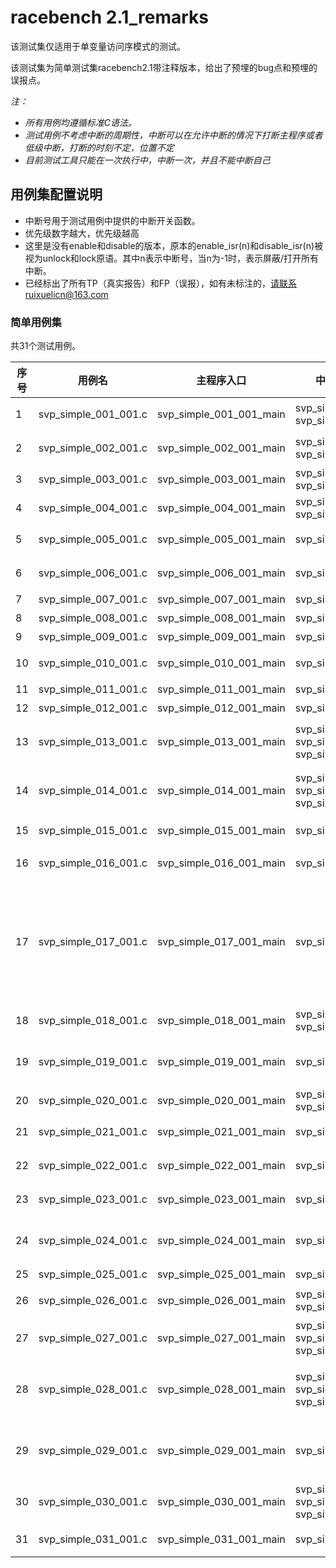 # racebench 2.1_remarks

该测试集仅适用于单变量访问序模式的测试。

该测试集为简单测试集racebench2.1带注释版本，给出了预埋的bug点和预埋的误报点。

*注：*

* *所有用例均遵循标准C语法。*
* *测试用例不考虑中断的周期性，中断可以在允许中断的情况下打断主程序或者低级中断，打断的时刻不定，位置不定*
* *目前测试工具只能在一次执行中，中断一次，并且不能中断自己*

## 用例集配置说明

* 中断号用于测试用例中提供的中断开关函数。
* 优先级数字越大，优先级越高
* 这里是没有enable和disable的版本，原本的enable_isr(n)和disable_isr(n)被视为unlock和lock原语。其中n表示中断号，当n为-1时，表示屏蔽/打开所有中断。
* 已经标出了所有TP（真实报告）和FP（误报），如有未标注的，请联系ruixuelicn@163.com


### 简单用例集

共31个测试用例。

| 序号 | 用例名               | 主程序入口              | 中断入口/中断号/优先级                                       |标注|
| ---- | -------------------- | ----------------------- | ------------------------------------------------------------ |---------------------------------------------------------------|
| 1    | svp_simple_001_001.c | svp_simple_001_001_main | svp_simple_001_001_isr_1/1/1   svp_simple_001_001_isr_2/2/2  |循环+数组|
| 2    | svp_simple_002_001.c | svp_simple_002_001_main | svp_simple_002_001_isr_1/1/1     svp_simple_002_001_isr_2/2/2 |循环+数组|
| 3    | svp_simple_003_001.c | svp_simple_003_001_main | svp_simple_003_001_isr_1/1/1     svp_simple_003_001_isr_2/2/2 |循环|
| 4    | svp_simple_004_001.c | svp_simple_004_001_main | svp_simple_004_001_isr_1/1/1    svp_simple_004_001_isr_2/2/2 |无特殊|
| 5    | svp_simple_005_001.c | svp_simple_005_001_main | svp_simple_005_001_isr_1/1/1                                 |双层循环|
| 6    | svp_simple_006_001.c | svp_simple_006_001_main | svp_simple_006_001_isr_1/1/1                                 |双层循环|
| 7    | svp_simple_007_001.c | svp_simple_007_001_main | svp_simple_007_001_isr_1/1/1                                 |数组|
| 8    | svp_simple_008_001.c | svp_simple_008_001_main | svp_simple_008_001_isr_1/1/1                                 |数组|
| 9    | svp_simple_009_001.c | svp_simple_009_001_main | svp_simple_009_001_isr_1/1/1                                 |指针|
| 10   | svp_simple_010_001.c | svp_simple_010_001_main | svp_simple_010_001_isr_1/1/1                                 |联合体/结构体|
| 11   | svp_simple_011_001.c | svp_simple_011_001_main | svp_simple_011_001_isr_1/1/1                                 |指针|
| 12   | svp_simple_012_001.c | svp_simple_012_001_main | svp_simple_012_001_isr_1/1/1                                 |指针|
| 13   | svp_simple_013_001.c | svp_simple_013_001_main | svp_simple_013_001_isr_1/1/1  svp_simple_013_001_isr_2/2/2  svp_simple_013_001_isr_3/3/3 |isr_1没有中断点|
| 14   | svp_simple_014_001.c | svp_simple_014_001_main | svp_simple_014_001_isr_1/1/1    svp_simple_014_001_isr_2/2/2   svp_simple_014_001_isr_3/3/3 |main没有中断点|
| 15   | svp_simple_015_001.c | svp_simple_015_001_main | svp_simple_015_001_isr_1/1/1                                 |有rand()|
| 16   | svp_simple_016_001.c | svp_simple_016_001_main | svp_simple_016_001_isr_1/1/1                                 |隔行操作|
| 17   | svp_simple_017_001.c | svp_simple_017_001_main | svp_simple_017_001_isr_1/1/1                                 |for循环条件为共享变量，出现既有读又有写的情况|
| 18   | svp_simple_018_001.c | svp_simple_018_001_main | svp_simple_018_001_isr_1/1/1  svp_simple_018_001_isr_2/2/2   |指令级别|
| 19   | svp_simple_019_001.c | svp_simple_019_001_main | svp_simple_019_001_isr_1/1/1                                 |有rand+隔行|
| 20   | svp_simple_020_001.c | svp_simple_020_001_main | svp_simple_020_001_isr_1/1/1   svp_simple_020_001_isr_2/2/2  |有rand|
| 21   | svp_simple_021_001.c | svp_simple_021_001_main | svp_simple_021_001_isr_1/1/1                                 |循环+结构体|
| 22   | svp_simple_022_001.c | svp_simple_022_001_main | svp_simple_022_001_isr_1/1/1                                 |循环+数组+rand|
| 23   | svp_simple_023_001.c | svp_simple_023_001_main | svp_simple_023_001_isr_1/1/1                                 |rand+函数调用|
| 24   | svp_simple_024_001.c | svp_simple_024_001_main | svp_simple_024_001_isr_1/1/1                                 |联合体+带参函数|
| 25   | svp_simple_025_001.c | svp_simple_025_001_main | svp_simple_025_001_isr_1/1/1                                 |指针|
| 26   | svp_simple_026_001.c | svp_simple_026_001_main | svp_simple_026_001_isr_1/1/1     svp_simple_026_001_isr_2/2/2 |函数调用|
| 27   | svp_simple_027_001.c | svp_simple_027_001_main | svp_simple_027_001_isr_1/1/1    svp_simple_027_001_isr_2/2/2    svp_simple_027_001_isr_3/3/3 |rand+函数调用|
| 28   | svp_simple_028_001.c | svp_simple_028_001_main | svp_simple_028_001_isr_1/1/1     svp_simple_028_001_isr_2/2/2    svp_simple_028_001_isr_3/3/3 |指令级别+函数调用+rand|
| 29   | svp_simple_029_001.c | svp_simple_029_001_main | svp_simple_029_001_isr_1/1/1                                 |带参函数+指令级别+rand|指令级别+函数调用|
| 30   | svp_simple_030_001.c | svp_simple_030_001_main | svp_simple_030_001_isr_1/1/1     svp_simple_030_001_isr_2/2/2  svp_simple_030_001_isr_3/3/3 |函数调用+rand|
| 31   | svp_simple_031_001.c | svp_simple_031_001_main | svp_simple_031_001_isr_1/1/1                                 |指针+函数调用|

